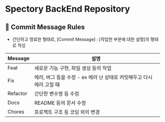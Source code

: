# Spectory BackEnd Repository  

## 💙 Commit Message Rules
- 간단하고 명료한 형태로, [Commit Message] : [작업한 부분에 대한 설명]의 형태로 작성

| Message | 설명 |
|---|---|
| Feat | 새로운 기능 구현, 파일 생성 등의 작업 |
| Fix | 에러, 버그 등을 수정 - ex 에러 난 상태로 커밋해두고 다시 에러 고칠 때 |
| Refactor | 간단한 변수명 등 수정 |
| Docs | README 등의 문서 수정 |
| Chores | 프로젝트 구조 등 코딩 외의 변경 |
